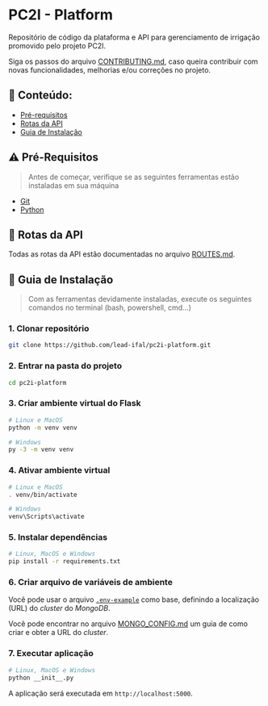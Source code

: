 # PC2I - Platform
Repositório de código da plataforma e API para gerenciamento de irrigação promovido pelo projeto PC2I.

Siga os passos do arquivo [CONTRIBUTING.md](./CONTRIBUTING.md), caso queira contribuir com novas funcionalidades, melhorias e/ou correções no projeto.

## 📂 Conteúdo:
- [Pré-requisitos](#⚠️-pré-requisitos)
- [Rotas da API](#🔀-rotas-da-api)
- [Guia de Instalação](#🧭-guia-de-instalação)

## ⚠️ Pré-Requisitos
> Antes de começar, verifique se as seguintes ferramentas estão instaladas em sua máquina
- [Git](https://git-scm.com/downloads)
- [Python](https://python.org/downloads)

## 🔀 Rotas da API
Todas as rotas da API estão documentadas no arquivo [ROUTES.md](./ROUTES.md).

## 🧭 Guia de Instalação
> Com as ferramentas devidamente instaladas, execute os seguintes comandos no terminal (bash, powershell, cmd...)

### **1. Clonar repositório**
```bash
git clone https://github.com/lead-ifal/pc2i-platform.git
```

### **2. Entrar na pasta do projeto**
```bash
cd pc2i-platform
```

### **3. Criar ambiente virtual do Flask**
```bash
# Linux e MacOS
python -m venv venv
```

```bash
# Windows
py -3 -m venv venv
```

### **4. Ativar ambiente virtual**
```bash
# Linux e MacOS
. venv/bin/activate
```

```bash
# Windows
venv\Scripts\activate
```

### **5. Instalar dependências**
```bash
# Linux, MacOS e Windows
pip install -r requirements.txt
```

### **6. Criar arquivo de variáveis de ambiente**
Você pode usar o arquivo [`.env-example`](./.env-example) como base, definindo a localização (URL) do _cluster_ do _MongoDB_.

Você pode encontrar no arquivo [MONGO_CONFIG.md](./MONGO_CONFIG.md) um guia de como criar e obter a URL do _cluster_.

### **7. Executar aplicação**
```bash
# Linux, MacOS e Windows
python __init__.py
```

A aplicação será executada em `http://localhost:5000`.
